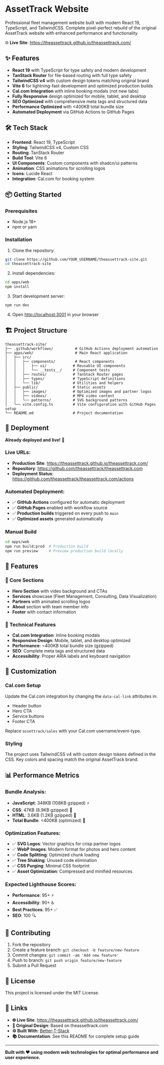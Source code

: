 # AssetTrack Website

Professional fleet management website built with modern React 19, TypeScript, and TailwindCSS. Complete pixel-perfect rebuild of the original AssetTrack website with enhanced performance and functionality.

🌐 **Live Site**: https://theassettrack.github.io/theassettrack.com/

## ✨ Features

- **React 19** with TypeScript for type safety and modern development
- **TanStack Router** for file-based routing with full type safety
- **TailwindCSS v4** with custom design tokens matching original brand
- **Vite 6** for lightning-fast development and optimized production builds
- **Cal.com Integration** with inline booking modals (not new tabs)
- **Fully Responsive** design optimized for mobile, tablet, and desktop
- **SEO Optimized** with comprehensive meta tags and structured data
- **Performance Optimized** with <400KB total bundle size
- **Automated Deployment** via GitHub Actions to GitHub Pages

## 🛠️ Tech Stack

- **Frontend**: React 19, TypeScript
- **Styling**: TailwindCSS v4, Custom CSS
- **Routing**: TanStack Router
- **Build Tool**: Vite 6
- **UI Components**: Custom components with shadcn/ui patterns
- **Animation**: CSS animations for scrolling logos
- **Icons**: Lucide React
- **Integration**: Cal.com for booking system

## 📦 Getting Started

### Prerequisites
- Node.js 18+ 
- npm or yarn

### Installation

1. Clone the repository:
```bash
git clone https://github.com/YOUR_USERNAME/theassettrack-site.git
cd theassettrack-site
```

2. Install dependencies:
```bash
cd apps/web
npm install
```

3. Start development server:
```bash
npm run dev
```

4. Open [http://localhost:3001](http://localhost:3001) in your browser

## 🏗️ Project Structure

```
theassettrack-site/
├── .github/workflows/          # GitHub Actions deployment automation
├── apps/web/                   # Main React application
│   ├── src/
│   │   ├── components/         # React components
│   │   │   ├── ui/            # Reusable UI components
│   │   │   └── __tests__/     # Component tests
│   │   ├── routes/            # TanStack Router pages
│   │   ├── types/             # TypeScript definitions
│   │   └── lib/               # Utilities and helpers
│   ├── public/                # Static assets
│   │   ├── images/            # Optimized images and partner logos
│   │   ├── videos/            # MP4 video content
│   │   └── patterns/          # SVG background patterns
│   └── vite.config.ts         # Vite configuration with GitHub Pages setup
└── README.md                  # Project documentation
```

## 🚀 Deployment

**Already deployed and live!** 🎉

### Live URLs:
- **Production Site**: https://theassettrack.github.io/theassettrack.com/
- **Repository**: https://github.com/theassettrack/theassettrack.com
- **Deployment Status**: https://github.com/theassettrack/theassettrack.com/actions

### Automated Deployment:
- ✅ **GitHub Actions** configured for automatic deployment
- ✅ **GitHub Pages** enabled with workflow source
- ✅ **Production builds** triggered on every push to `main`
- ✅ **Optimized assets** generated automatically

### Manual Build

```bash
cd apps/web
npm run build:prod  # Production build
npm run preview     # Preview production build locally
```

## 📱 Features

### 🎯 Core Sections
- **Hero Section** with video background and CTAs
- **Services** showcase (Fleet Management, Consulting, Data Visualization)
- **Partners** with animated scrolling logos
- **About** section with team member info
- **Footer** with contact information

### 🔧 Technical Features
- **Cal.com Integration**: Inline booking modals
- **Responsive Design**: Mobile, tablet, and desktop optimized
- **Performance**: ~400KB total bundle size (gzipped)
- **SEO**: Complete meta tags and structured data
- **Accessibility**: Proper ARIA labels and keyboard navigation

## 🎨 Customization

### Cal.com Setup
Update the Cal.com integration by changing the `data-cal-link` attributes in:
- Header button
- Hero CTA
- Service buttons
- Footer CTA

Replace `assettrack/sales` with your Cal.com username/event-type.

### Styling
The project uses TailwindCSS v4 with custom design tokens defined in the CSS. Key colors and spacing match the original AssetTrack brand.

## 📊 Performance Metrics

### Bundle Analysis:
- **JavaScript**: 348KB (108KB gzipped) ⚡
- **CSS**: 47KB (8.9KB gzipped) 🎨
- **HTML**: 3.6KB (1.2KB gzipped) 📄
- **Total Bundle**: <400KB (optimized) 🚀

### Optimization Features:
- ✅ **SVG Logos**: Vector graphics for crisp partner logos
- ✅ **WebP Images**: Modern format for photos and hero content  
- ✅ **Code Splitting**: Optimized chunk loading
- ✅ **Tree Shaking**: Unused code elimination
- ✅ **CSS Purging**: Minimal CSS footprint
- ✅ **Asset Optimization**: Compressed and minified resources

### Expected Lighthouse Scores:
- **Performance**: 95+ ⚡
- **Accessibility**: 90+ ♿
- **Best Practices**: 95+ ✅
- **SEO**: 100 🔍

## 🤝 Contributing

1. Fork the repository
2. Create a feature branch: `git checkout -b feature/new-feature`
3. Commit changes: `git commit -am 'Add new feature'`
4. Push to branch: `git push origin feature/new-feature`
5. Submit a Pull Request

## 📄 License

This project is licensed under the MIT License.

## 🔗 Links

- **🌐 Live Site**: https://theassettrack.github.io/theassettrack.com/
- **📱 Original Design**: Based on theassettrack.com
- **⚙️ Built With**: [Better-T-Stack](https://github.com/AmanVarshney01/create-better-t-stack)
- **📚 Documentation**: See this README for complete setup guide

---

**Built with ❤️ using modern web technologies for optimal performance and user experience.**
